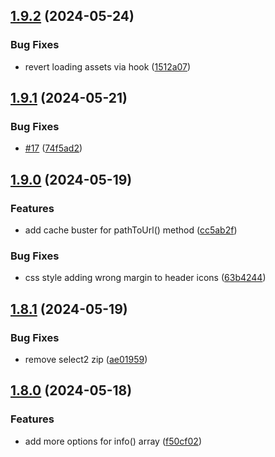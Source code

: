 ## [1.9.2](https://github.com/baumrock/RockAdminTweaks/compare/v1.9.1...v1.9.2) (2024-05-24)


### Bug Fixes

* revert loading assets via hook ([1512a07](https://github.com/baumrock/RockAdminTweaks/commit/1512a074377327651921af7aedebc10b08b41544))

## [1.9.1](https://github.com/baumrock/RockAdminTweaks/compare/v1.9.0...v1.9.1) (2024-05-21)


### Bug Fixes

* [#17](https://github.com/baumrock/RockAdminTweaks/issues/17) ([74f5ad2](https://github.com/baumrock/RockAdminTweaks/commit/74f5ad2071e57134772d09bb5082810a10ae5a91))

## [1.9.0](https://github.com/baumrock/RockAdminTweaks/compare/v1.8.1...v1.9.0) (2024-05-19)


### Features

* add cache buster for pathToUrl() method ([cc5ab2f](https://github.com/baumrock/RockAdminTweaks/commit/cc5ab2fc62634f485c002267d4c356265e040da2))


### Bug Fixes

* css style adding wrong margin to header icons ([63b4244](https://github.com/baumrock/RockAdminTweaks/commit/63b4244a2cb3183befd4fe507d91be9112957cbc))

## [1.8.1](https://github.com/baumrock/RockAdminTweaks/compare/v1.8.0...v1.8.1) (2024-05-19)


### Bug Fixes

* remove select2 zip ([ae01959](https://github.com/baumrock/RockAdminTweaks/commit/ae01959f5a04add3314cdd2905a8f616abde9ca0))

## [1.8.0](https://github.com/baumrock/RockAdminTweaks/compare/v1.7.2...v1.8.0) (2024-05-18)


### Features

* add more options for info() array ([f50cf02](https://github.com/baumrock/RockAdminTweaks/commit/f50cf02a7907fd6009ea795d2d7484e7a18bd4da))


